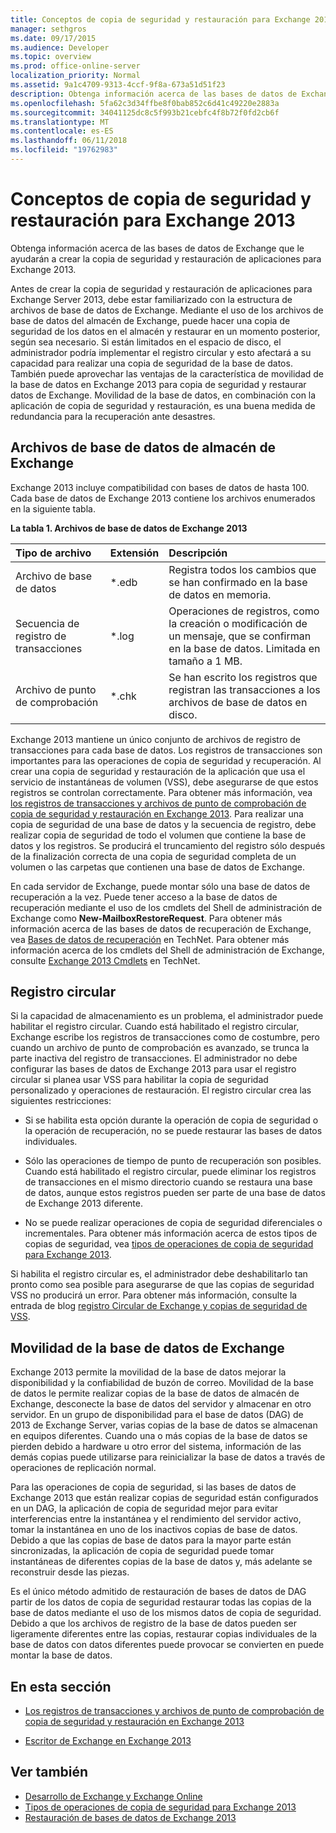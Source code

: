 ```yaml
---
title: Conceptos de copia de seguridad y restauración para Exchange 2013
manager: sethgros
ms.date: 09/17/2015
ms.audience: Developer
ms.topic: overview
ms.prod: office-online-server
localization_priority: Normal
ms.assetid: 9a1c4709-9313-4ccf-9f8a-673a51d51f23
description: Obtenga información acerca de las bases de datos de Exchange que le ayudarán a crear la copia de seguridad y restauración de aplicaciones para Exchange 2013.
ms.openlocfilehash: 5fa62c3d34ffbe8f0bab852c6d41c49220e2883a
ms.sourcegitcommit: 34041125dc8c5f993b21cebfc4f8b72f0fd2cb6f
ms.translationtype: MT
ms.contentlocale: es-ES
ms.lasthandoff: 06/11/2018
ms.locfileid: "19762983"
---
```

# <a name="backup-and-restore-concepts-for-exchange-2013"></a>Conceptos de copia de seguridad y restauración para Exchange 2013

Obtenga información acerca de las bases de datos de Exchange que le ayudarán a crear la copia de seguridad y restauración de aplicaciones para Exchange 2013.
  
Antes de crear la copia de seguridad y restauración de aplicaciones para Exchange Server 2013, debe estar familiarizado con la estructura de archivos de base de datos de Exchange. Mediante el uso de los archivos de base de datos del almacén de Exchange, puede hacer una copia de seguridad de los datos en el almacén y restaurar en un momento posterior, según sea necesario. Si están limitados en el espacio de disco, el administrador podría implementar el registro circular y esto afectará a su capacidad para realizar una copia de seguridad de la base de datos. También puede aprovechar las ventajas de la característica de movilidad de la base de datos en Exchange 2013 para copia de seguridad y restaurar datos de Exchange. Movilidad de la base de datos, en combinación con la aplicación de copia de seguridad y restauración, es una buena medida de redundancia para la recuperación ante desastres.

<a name="bk_exchangedatabases"> </a>

## <a name="exchange-store-database-files"></a>Archivos de base de datos de almacén de Exchange

Exchange 2013 incluye compatibilidad con bases de datos de hasta 100. Cada base de datos de Exchange 2013 contiene los archivos enumerados en la siguiente tabla. 
  
**La tabla 1. Archivos de base de datos de Exchange 2013**

|Tipo de archivo|Extensión|Descripción|
|:-----|:-----|:-----|
|Archivo de base de datos  <br/> |\*.edb  <br/> |Registra todos los cambios que se han confirmado en la base de datos en memoria.  <br/> |
|Secuencia de registro de transacciones  <br/> |\*.log  <br/> |Operaciones de registros, como la creación o modificación de un mensaje, que se confirman en la base de datos. Limitada en tamaño a 1 MB.  <br/> |
|Archivo de punto de comprobación  <br/> |\*.chk  <br/> |Se han escrito los registros que registran las transacciones a los archivos de base de datos en disco.  <br/> |
   
Exchange 2013 mantiene un único conjunto de archivos de registro de transacciones para cada base de datos. Los registros de transacciones son importantes para las operaciones de copia de seguridad y recuperación. Al crear una copia de seguridad y restauración de la aplicación que usa el servicio de instantáneas de volumen (VSS), debe asegurarse de que estos registros se controlan correctamente. Para obtener más información, vea [los registros de transacciones y archivos de punto de comprobación de copia de seguridad y restauración en Exchange 2013](transaction-logs-and-checkpoint-files-for-backup-and-restore-in-exchange.md). Para realizar una copia de seguridad de una base de datos y la secuencia de registro, debe realizar copia de seguridad de todo el volumen que contiene la base de datos y los registros. Se producirá el truncamiento del registro sólo después de la finalización correcta de una copia de seguridad completa de un volumen o las carpetas que contienen una base de datos de Exchange.
  
En cada servidor de Exchange, puede montar sólo una base de datos de recuperación a la vez. Puede tener acceso a la base de datos de recuperación mediante el uso de los cmdlets del Shell de administración de Exchange como **New-MailboxRestoreRequest**. Para obtener más información acerca de las bases de datos de recuperación de Exchange, vea [Bases de datos de recuperación](http://technet.microsoft.com/en-us/library/dd876954%28v=exchg.150%29.aspx) en TechNet. Para obtener más información acerca de los cmdlets del Shell de administración de Exchange, consulte [Exchange 2013 Cmdlets](http://technet.microsoft.com/en-us/library/bb124413.aspx) en TechNet. 
  
## <a name="circular-logging"></a>Registro circular
<a name="bk_circularlogging"> </a>

Si la capacidad de almacenamiento es un problema, el administrador puede habilitar el registro circular. Cuando está habilitado el registro circular, Exchange escribe los registros de transacciones como de costumbre, pero cuando un archivo de punto de comprobación es avanzado, se trunca la parte inactiva del registro de transacciones. El administrador no debe configurar las bases de datos de Exchange 2013 para usar el registro circular si planea usar VSS para habilitar la copia de seguridad personalizado y operaciones de restauración. El registro circular crea las siguientes restricciones: 
  
- Si se habilita esta opción durante la operación de copia de seguridad o la operación de recuperación, no se puede restaurar las bases de datos individuales.
    
- Sólo las operaciones de tiempo de punto de recuperación son posibles. Cuando está habilitado el registro circular, puede eliminar los registros de transacciones en el mismo directorio cuando se restaura una base de datos, aunque estos registros pueden ser parte de una base de datos de Exchange 2013 diferente. 
    
- No se puede realizar operaciones de copia de seguridad diferenciales o incrementales. Para obtener más información acerca de estos tipos de copias de seguridad, vea [tipos de operaciones de copia de seguridad para Exchange 2013](types-of-backup-operations-for-exchange-2013.md).
    
Si habilita el registro circular es, el administrador debe deshabilitarlo tan pronto como sea posible para asegurarse de que las copias de seguridad VSS no producirá un error. Para obtener más información, consulte la entrada de blog [registro Circular de Exchange y copias de seguridad de VSS](http://blogs.technet.com/b/exchange/archive/2010/08/18/3410672.aspx). 
  
## <a name="exchange-database-mobility"></a>Movilidad de la base de datos de Exchange
<a name="bk_exchangedatabasemobility"> </a>

Exchange 2013 permite la movilidad de la base de datos mejorar la disponibilidad y la confiabilidad de buzón de correo. Movilidad de la base de datos le permite realizar copias de la base de datos de almacén de Exchange, desconecte la base de datos del servidor y almacenar en otro servidor. En un grupo de disponibilidad para el base de datos (DAG) de 2013 de Exchange Server, varias copias de la base de datos se almacenan en equipos diferentes. Cuando una o más copias de la base de datos se pierden debido a hardware u otro error del sistema, información de las demás copias puede utilizarse para reinicializar la base de datos a través de operaciones de replicación normal.
  
Para las operaciones de copia de seguridad, si las bases de datos de Exchange 2013 que están realizar copias de seguridad están configurados en un DAG, la aplicación de copia de seguridad mejor para evitar interferencias entre la instantánea y el rendimiento del servidor activo, tomar la instantánea en uno de los inactivos copias de base de datos. Debido a que las copias de base de datos para la mayor parte están sincronizadas, la aplicación de copia de seguridad puede tomar instantáneas de diferentes copias de la base de datos y, más adelante se reconstruir desde las piezas.
  
Es el único método admitido de restauración de bases de datos de DAG partir de los datos de copia de seguridad restaurar todas las copias de la base de datos mediante el uso de los mismos datos de copia de seguridad. Debido a que los archivos de registro de la base de datos pueden ser ligeramente diferentes entre las copias, restaurar copias individuales de la base de datos con datos diferentes puede provocar se convierten en puede montar la base de datos.
  
## <a name="in-this-section"></a>En esta sección
<a name="bk_inthissection"> </a>

- [Los registros de transacciones y archivos de punto de comprobación de copia de seguridad y restauración en Exchange 2013](transaction-logs-and-checkpoint-files-for-backup-and-restore-in-exchange.md)
    
- [Escritor de Exchange en Exchange 2013](exchange-writer-in-exchange-2013.md)
    
## <a name="see-also"></a>Ver también

- [Desarrollo de Exchange y Exchange Online](../exchange-server-development.md) 
- [Tipos de operaciones de copia de seguridad para Exchange 2013](types-of-backup-operations-for-exchange-2013.md)
- [Restauración de bases de datos de Exchange 2013](restoring-exchange-2013-databases.md)
    

